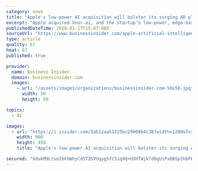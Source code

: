 ```yaml
---
category: news
title: "Apple's low-power AI acquisition will bolster its surging AR play"
excerpt: "Apple acquired Xnor.ai, and the startup's low-power, edge-based AI tools will allow Apple to add AI features to power-constrained devices."
publishedDateTime: 2020-01-17T15:07:00Z
sourceUrl: "https://www.businessinsider.com/apple-artificial-intelligence-startup-xnorai-augmented-reality-2020-1"
type: article
quality: 67
heat: 67
published: true

provider:
  name: Business Insider
  domain: businessinsider.com
  images:
    - url: "/assets/images/organizations/businessinsider.com-50x50.jpg"
      width: 50
      height: 50

topics:
  - AI

images:
  - url: "https://i.insider.com/5ab12aa51225bc29008b4c30?width=1200&format=jpeg"
    width: 900
    height: 450
    title: "Apple's low-power AI acquisition will bolster its surging AR play"

secured: "GdukM9LtvoI6FGWhyCd5T2GVUqyg5fCSiq9Q+UVHTWjk7dOqUiPxDBSpSh6PQW+ByJPB60aD7+MjCSfnXzcbvs+clPkH0ZCg2exrXRAu0QeOE8sjqfjoS8qwyFO3NS9YS/KmtF5AzG87P+66mJDl2fuacjPkddft9xQNUJlNyqM0PQhCO6PbhKM2lXBiZPaH82FzsJ8PA7z2G0+DVx+X3qJLWjiNTPOVkFJanCsTHjJk5VmUHxTGE2L9HDXkmQjlb9EOQI1zL4phxEedkds7E5ZVN7gnHcvg/JmMDpRdCdQWQXj77Sw45Dt1/pDGi9OaazFdp+W5LqKMmV8AQ6+NnvqLYbbiRU7DLvDi0UScGrN7NCkpl9xFDYCRbEHf/TM0zKF0jP1sPzT4KxYRSnvT1GJVlBMdNh+M9EUw6rEANVVazJxoV4o5wChNSvFt/K3D/QjF8rs9bkxkY3XYd026Rw==;bFCw/i8vFzDXaFy/p+5UrQ=="
---
```


